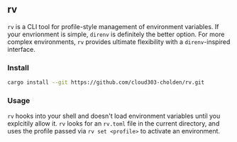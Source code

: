 ## rv
`rv` is a CLI tool for profile-style management of environment variables. If your envrionment is simple, `direnv` is definitely the better option. For more complex environments, `rv` provides ultimate flexibility with a `direnv`-inspired interface.

### Install
```sh
cargo install --git https://github.com/cloud303-cholden/rv.git
```
### Usage
`rv` hooks into your shell and doesn't load environment variables until you explcitily allow it. `rv` looks for an `rv.toml` file in the current directory, and uses the profile passed via `rv set <profile>` to activate an environment. 
